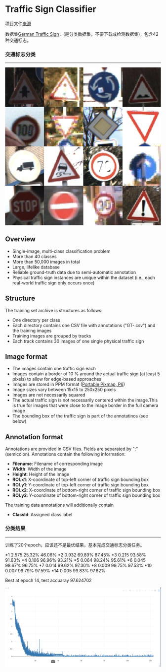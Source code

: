 # Traffic Sign Classifier

项目文件[来源](<https://github.com/udacity/CarND-Traffic-Sign-Classifier-Project>)

数据集[German Traffic Sign](<http://benchmark.ini.rub.de/?section=gtsrb&subsection=dataset>)，(是分类数据集，不要下载成检测数据集)，包含42种交通标志。

###  **交通标志分类**

---

![traffic-sign](img/trafficsign.png)

## Overview

- Single-image, multi-class classification problem
- More than 40 classes
- More than 50,000 images in total
- Large, lifelike database
- Reliable ground-truth data due to semi-automatic annotation
- Physical traffic sign instances are unique within the dataset 
  (i.e., each real-world traffic sign only occurs once)

## Structure

The training set archive is structures as follows:

- One directory per class
- Each directory contains one CSV file with annotations ("GT-<ClassID>.csv") and the training images
- Training images are grouped by tracks
- Each track contains 30 images of one single physical traffic sign

## Image format

- The images contain one traffic sign each
- Images contain a border of 10 % around the actual traffic sign (at least 5 pixels) to allow for edge-based approaches
- Images are stored in PPM format ([Portable Pixmap, P6](http://en.wikipedia.org/wiki/Netpbm_format))
- Image sizes vary between 15x15 to 250x250 pixels
- Images are not necessarily squared
- The actual traffic sign is not necessarily centered within the image.This is true for images that were close to the image border in the full camera image
- The bounding box of the traffic sign is part of the annotatinos (see below)

 ## Annotation format

Annotations are provided in CSV files. Fields are separated by ";"   (semicolon). Annotations contain the following information:

- **Filename**: Filename of corresponding image
- **Width**: Width of the image
- **Height**: Height of the image
- **ROI.x1**: X-coordinate of top-left corner of traffic sign bounding box
- **ROI.y1**: Y-coordinate of top-left corner of traffic sign bounding box
- **ROI.x2**: X-coordinate of bottom-right corner of traffic sign bounding box
- **ROI.y2**: Y-coordinate of bottom-right corner of traffic sign bounding box

The training data annotations will additionally contain 

- **ClassId**: Assigned class label

### **分类结果**

---

训练了20个epoch，应该还不是最优结果，基本完成交通标志分类任务。

*1      2.575           25.32%          46.06%
*2      0.932           69.89%          87.45%
*3      0.215           93.58%          91.63%
*4      0.106           96.96%          93.21%
*5      0.064           98.24%          95.61%
*6      0.045           98.67%          96.75%
*7      0.014           99.62%          97.30%
*8      0.009           99.75%          97.53%
*10    0.007           99.79%          97.59%
*14    0.005           99.83%          97.62%

Best at epoch 14, test accuaray 97.624702

![loss](img/loss.png)